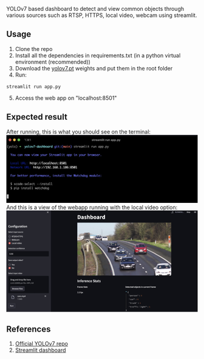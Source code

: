 YOLOv7 based dashboard to detect and view common objects through various sources such as RTSP, HTTPS, local video, webcam using streamlit.

## Usage
1. Clone the repo
2. Install all the dependencies in requirements.txt (in a python virtual environment (recommended))
3. Download the [yolov7.pt](https://github.com/WongKinYiu/yolov7/releases/download/v0.1/yolov7.pt) weights and put them in the root folder
4. Run:
``` shell
streamlit run app.py
```
5. Access the web app on "localhost:8501"

## Expected result
After running, this is what you should see on the terminal:
![terminal](./images/terminal.jpg)
\
And this is a view of the webapp running with the local video option:
![webapp](./images/webapp.jpg)

## References
1. [Official YOLOv7 repo](https://github.com/WongKinYiu/yolov7)
2. [Streamlit dashboard](https://github.com/SahilChachra/Video-Analytics-Dashboard)
